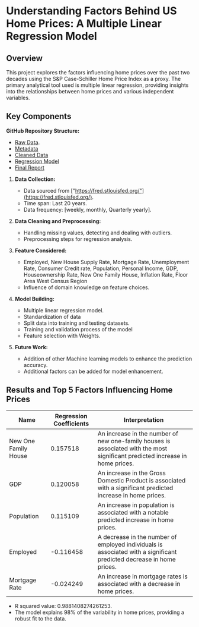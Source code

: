 # Understanding Factors Behind US Home Prices: A Multiple Linear Regression Model

## Overview

This project explores the factors influencing home prices over the past two decades using the S&P Case-Schiller Home Price Index as a proxy. The primary analytical tool used is multiple linear regression, providing insights into the relationships between home prices and various independent variables.

## Key Components

 **GitHub Repository Structure:**
   - [Raw Data](https://github.com/dipboruah/US-Home-Prices-Analysis/tree/main/Raw%20Datasets).
   - [Metadata](https://github.com/dipboruah/US-Home-Prices-Analysis/blob/main/Metadata.csv)
   - [Cleaned Data](https://github.com/dipboruah/US-Home-Prices-Analysis/blob/main/US_Data_Cleaned.csv)
   - [Regression Model](https://github.com/dipboruah/US-Home-Prices-Analysis/blob/main/Regression_Model.ipynb)
   - [Final Report](https://github.com/dipboruah/US-Home-Prices-Analysis/blob/main/Final_Report.pdf)

1. **Data Collection:**
   - Data sourced from ["https://fred.stlouisfed.org/"](https://fred.stlouisfed.org/).
   - Time span: Last 20 years.
   - Data frequency: [weekly, monthly, Quarterly yearly].

2. **Data Cleaning and Preprocessing:**
   - Handling missing values, detecting and dealing with outliers.
   - Preprocessing steps for regression analysis.

3. **Feature Considered:**
   - Employed, New House Supply Rate, Mortgage Rate, Unemployment Rate, Consumer Credit rate, Population, Personal Income, GDP, Houseownership Rate, New One Family House, Inflation Rate, Floor Area West Census Region
   - Influence of domain knowledge on feature choices.

4. **Model Building:**
   - Multiple linear regression model.
   - Standardization of data
   - Split data into training and testing datasets.
   - Training and validation process of the model
   - Feature selection with Weights.

5. **Future Work:**
   - Addition of other Machine learning models to enhance the prediction accuracy.
   - Additional factors can be added for model enhancement.


## Results and Top 5 Factors Influencing Home Prices


| Name                        | Regression Coefficients    | Interpretation                                              |
| --------------------------- | ---------- | ----------------------------------------------------------- |
| New One Family House        | 0.157518   | An increase in the number of new one-family houses is associated with the most significant predicted increase in home prices.                       |
| GDP                         | 0.120058   | An increase in the Gross Domestic Product is associated with a significant predicted increase in home prices.                                        |
| Population                  | 0.115109   | An increase in population is associated with a notable predicted increase in home prices.                                                         |
| Employed                    | -0.116458  | A decrease in the number of employed individuals is associated with a significant predicted decrease in home prices.                              |
| Mortgage Rate               | -0.024249  | An increase in mortgage rates is associated with a decrease in home prices.                                                                      |


   - R squared value: 0.9881408274261253.
   - The model explains 98% of the variability in home prices, providing a robust fit to the data.


